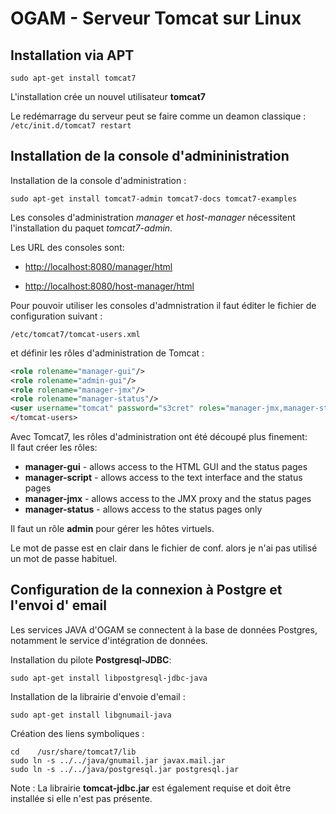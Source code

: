 # OGAM - Serveur Tomcat sur Linux

## Installation via APT
`sudo apt-get install tomcat7`

L'installation crée un nouvel utilisateur **tomcat7**

Le redémarrage du serveur peut se faire comme un deamon classique :  
`/etc/init.d/tomcat7 restart`

## Installation de la console d'admininistration

Installation de la console d'administration : 

`sudo apt-get install tomcat7-admin tomcat7-docs tomcat7-examples`

Les consoles d'administration _manager_ et _host-manager_ nécessitent l'installation du paquet _tomcat7-admin_.

Les URL des consoles sont:


* <http://localhost:8080/manager/html>

* <http://localhost:8080/host-manager/html>

Pour pouvoir utiliser les consoles d'admnistration il faut éditer le fichier de configuration suivant : 

`/etc/tomcat7/tomcat-users.xml`

et définir les rôles d'administration de Tomcat : 

```xml
<role rolename="manager-gui"/>
<role rolename="admin-gui"/>
<role rolename="manager-jmx"/>
<role rolename="manager-status"/>
<user username="tomcat" password="s3cret" roles="manager-jmx,manager-status,admin-gui,manager-gui"/>
</tomcat-users>
```

Avec Tomcat7, les rôles d'administration ont été découpé plus finement:  
Il faut créer les rôles:

*    **manager-gui** - allows access to the HTML GUI and the status pages
*    **manager-script** - allows access to the text interface and the status pages
*    **manager-jmx** - allows access to the JMX proxy and the status pages
*    **manager-status** - allows access to the status pages only

Il faut un rôle **admin** pour gérer les hôtes virtuels.  

Le mot de passe est en clair dans le fichier de conf. alors je n'ai pas utilisé un mot de passe habituel.

## Configuration de la connexion à Postgre et l'envoi d' email

Les services JAVA d'OGAM se connectent à la base de données Postgres, notamment le service d'intégration de données.

Installation du pilote **Postgresql-JDBC**:

`sudo apt-get install libpostgresql-jdbc-java`

Installation de la librairie d'envoie d'email : 

`sudo apt-get install libgnumail-java`

Création des liens symboliques :

```
cd    /usr/share/tomcat7/lib
sudo ln -s ../../java/gnumail.jar javax.mail.jar
sudo ln -s ../../java/postgresql.jar postgresql.jar
```

Note : La librairie **tomcat-jdbc.jar**  est également requise et doit être installée si elle n'est pas présente. 
